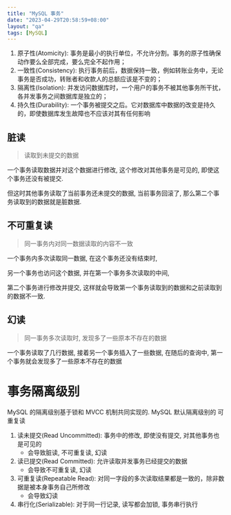 ```yaml
---
title: "MySQL 事务"
date: "2023-04-29T20:58:59+08:00"
layout: "qa"
tags: [MySQL]
---
```


1. 原子性(Atomicity): 事务是最小的执行单位，不允许分割。事务的原子性确保动作要么全部完成，要么完全不起作用；
2. 一致性(Consistency): 执行事务前后，数据保持一致，例如转账业务中，无论事务是否成功，转账者和收款人的总额应该是不变的；
3. 隔离性(Isolation): 并发访问数据库时，一个用户的事务不被其他事务所干扰，各并发事务之间数据库是独立的；
4. 持久性(Durability): 一个事务被提交之后。它对数据库中数据的改变是持久的，即使数据库发生故障也不应该对其有任何影响

## 脏读

> 读取到未提交的数据

一个事务读取数据并对这个数据进行修改, 这个修改对其他事务是可见的, 即使这个事务还没有被提交.

但这时其他事务读取了当前事务还未提交的数据, 当前事务回滚了, 那么第二个事务读取到的数据就是脏数据.

## 不可重复读

> 同一事务内对同一数据读取的内容不一致

一个事务内多次读取同一数据, 在这个事务还没有结束时,

另一个事务也访问这个数据, 并在第一个事务多次读取的中间,

第二个事务进行修改并提交, 这样就会导致第一个事务读取到的数据和之前读取到的数据不一致.

## 幻读

> 同一事务多次读取时, 发现多了一些原本不存在的数据

一个事务读取了几行数据, 接着另一个事务插入了一些数据, 在随后的查询中, 第一个事务就会发现多了一些原本不存在的数据

# 事务隔离级别

MySQL 的隔离级别基于锁和 MVCC 机制共同实现的. MySQL 默认隔离级别的 可重复读

1. 读未提交(Read Uncommitted): 事务中的修改, 即使没有提交, 对其他事务也是可见的
   - 会导致脏读, 不可重复读, 幻读
2. 读已提交(Read Committed): 允许读取并发事务已经提交的数据
   - 会导致不可重复读, 幻读
3. 可重复读(Repeatable Read): 对同一字段的多次读取结果都是一致的，除非数据是被本身事务自己所修改
   - 会导致幻读
4. 串行化(Serializable): 对于同一行记录, 读写都会加锁, 事务串行执行
